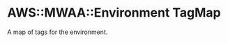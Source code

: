 # AWS::MWAA::Environment TagMap<a name="aws-properties-mwaa-environment-tagmap"></a>

A map of tags for the environment\.